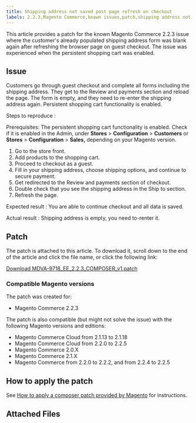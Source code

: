 ```yaml
---
title: Shipping address not saved post page refresh on checkout
labels: 2.2.3,Magento Commerce,known issues,patch,shipping address not saved,troubleshooting
---
```


This article provides a patch for the known Magento Commerce 2.2.3 issue where the customer's already populated shipping address form was blank again after refreshing the browser page on guest checkout. The issue was experienced when the persistent shopping cart was enabled.

## Issue

Customers go through guest checkout and complete all forms including the shipping address. They get to the Review and payments section and reload the page. The form is empty, and they need to re-enter the shipping address again. Persistent shopping cart functionality is enabled.

 <span class="wysiwyg-underline">Steps to reproduce</span> :

Prerequisites: The persistent shopping cart functionality is enabled. Check if it is enabled in the Admin, under **Stores** > **Configuration** > **Customers** or **Stores** > **Configuration** > **Sales,** depending on your Magento version.

1. Go to the store front.
1. Add products to the shopping cart.
1. Proceed to checkout as a guest.
1. Fill in your shipping address, choose shipping options, and continue to secure payment.
1. Get redirected to the Review and payments section of checkout.
1. Double check that you see the shipping address in the Ship to section.
1. Refresh the page.

 <span class="wysiwyg-underline">Expected result</span> : You are able to continue checkout and all data is saved.

 <span class="wysiwyg-underline">Actual result</span> : Shipping address is empty, you need to-renter it.

## Patch

The patch is attached to this article. To download it, scroll down to the end of the article and click the file name, or click the following link:

 [Download MDVA-9718\_EE\_2.2.3\_COMPOSER\_v1.patch](https://support.magento.com/hc/en-us/article_attachments/360025238631/MDVA-9718_EE_2.2.3_COMPOSER_v1.patch) 

### Compatible Magento versions

The patch was created for:

* Magento Commerce 2.2.3

The patch is also compatible (but might not solve the issue) with the following Magento versions and editions:

* Magento Commerce Cloud from 2.1.13 to 2.1.18
* Magento Commerce Cloud from 2.2.0 to 2.2.5
* Magento Commerce 2.0.X
* Magento Commerce 2.1.X
* Magento Commerce from 2.2.0 to 2.2.2, and from 2.2.4 to 2.2.5

## How to apply the patch

See [How to apply a composer patch provided by Magento](https://support.magento.com/hc/en-us/articles/360028367731) for instructions.

## Attached Files
